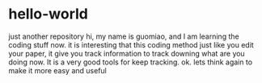 # hello-world
just another repository
hi, my name is guomiao, and I am learning the coding stuff now.
it is interesting that this coding method just like you edit your paper, it give you track information to track downing what are you doing now. It is a very good tools for keep tracking. 
ok. lets think again to make it more easy and useful
